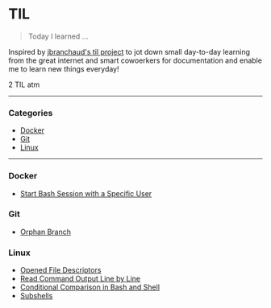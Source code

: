 # TIL
> Today I learned ...

Inspired by [jbranchaud's til project](https://github.com/jbranchaud/til) to jot down small day-to-day learning from the great internet and smart cowoerkers for documentation and enable me to learn new things everyday!

2 TIL atm

---

### Categories
* [Docker](#docker)
* [Git](#git)
* [Linux](#linux)

---

### Docker
- [Start Bash Session with a Specific User](docker/start-bash-session-with-specific-user.md)

### Git
- [Orphan Branch](git/orphan-branch.md)

### Linux
- [Opened File Descriptors](linux/opened-file-descriptors.md)
- [Read Command Output Line by Line](linux/read-cmd-output-line-by-line.md)
- [Conditional Comparison in Bash and Shell](linux/conditional-comparison-bash-shell.md)
- [Subshells](linux/subshells.md)
